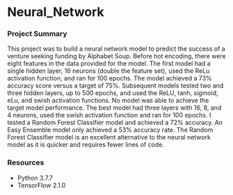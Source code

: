 # Neural_Network

### Project Summary
This project was to build a neural network model to predict the success of a venture seeking funding by Alphabet Soup.  Before hot encoding, there were eight features in the data provided for the model.  The first model had a single hidden layer, 16 neurons (double the feature set), used the ReLu activation function, and ran for 100 epochs.  The model achieved a 73% accuracy score versus a target of 75%.  Subsequent models tested two and three hidden layers, up to 500 epochs, and used the ReLU, tanh, sigmoid, eLu, and swish activation functions.  No model was able to achieve the target model performance.  The best model had three layers with 16, 8, and 4 neurons, used the swish activation function and ran for 100 epochs.  I tested a Random Forest Classifier model and achieved a 72% accuracy.  An Easy Ensemble model only achieved a 53% accuracy rate.  The Random Forest Classifier model is an excellent alternative to the neural network model as it is quicker and requires fewer lines of code.

### Resources
+ Python 3.7.7
+ TensorFlow 2.1.0

